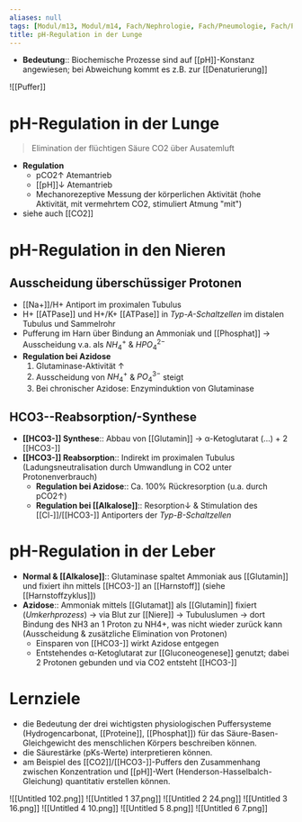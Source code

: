 ```yaml
---
aliases: null
tags: [Modul/m13, Modul/m14, Fach/Nephrologie, Fach/Pneumologie, Fach/Physiologie]
title: pH-Regulation in der Lunge
---
```


- **Bedeutung**:: Biochemische Prozesse sind auf [[pH]]-Konstanz angewiesen; bei Abweichung kommt es z.B. zur [[Denaturierung]]




![[Puffer]]

# pH-Regulation in der Lunge
> Elimination der flüchtigen Säure CO2 über Ausatemluft

- **Regulation**
	- pCO2↑ Atemantrieb
	- [[pH]]↓ Atemantrieb
	- Mechanorezeptive Messung der körperlichen Aktivität (hohe Aktivität, mit vermehrtem CO2, stimuliert Atmung "mit")
- siehe auch [[CO2]]

# pH-Regulation in den Nieren
## Ausscheidung überschüssiger Protonen
- [[Na+]]/H+ Antiport im proximalen Tubulus
- H+ [[ATPase]] und H+/K+ [[ATPase]] in *Typ-A-Schaltzellen* im distalen Tubulus und Sammelrohr
- Pufferung im Harn über Bindung an Ammoniak und [[Phosphat]] → Ausscheidung v.a. als $NH_{4}^{+}$ & $HPO_{4}^{2-}$
- **Regulation bei Azidose**
	1. Glutaminase-Aktivität ↑ 
	2. Ausscheidung von $NH_{4}^{+}$ & $PO_{4}^{3-}$ steigt
	3. Bei chronischer Azidose: Enzyminduktion von Glutaminase
## HCO3--Reabsorption/-Synthese
- **[[HCO3-]] Synthese**:: Abbau von [[Glutamin]] → α-Ketoglutarat (...) + 2 [[HCO3-]]
- **[[HCO3-]] Reabsorption**:: Indirekt im proximalen Tubulus (Ladungsneutralisation durch Umwandlung in CO2 unter Protonenverbrauch)
	- **Regulation bei Azidose**:: Ca. 100% Rückresorption (u.a. durch pCO2↑)
	- **Regulation bei [[Alkalose]]**:: Resorption↓ & Stimulation des [[Cl-]]/[[HCO3-]] Antiporters der *Typ-B-Schaltzellen*

# pH-Regulation in der Leber
- **Normal & [[Alkalose]]**:: Glutaminase spaltet Ammoniak aus [[Glutamin]] und fixiert ihn mittels [[HCO3-]] an [[Harnstoff]] (siehe [[Harnstoffzyklus]])
- **Azidose**:: Ammoniak mittels [[Glutamat]] als [[Glutamin]] fixiert (*Umkerhprozess*) → via Blut zur [[Niere]] → Tubuluslumen → dort Bindung des NH3 an 1 Proton zu NH4+, was nicht wieder zurück kann (Ausscheidung & zusätzliche Elimination von Protonen)
	- Einsparen von [[HCO3-]] wirkt Azidose entgegen
	- Entstehendes α-Ketoglutarat zur [[Gluconeogenese]] genutzt; dabei 2 Protonen gebunden und via CO2 entsteht [[HCO3-]]





# Lernziele
- die Bedeutung der drei wichtigsten physiologischen Puffersysteme (Hydrogencarbonat, [[Proteine]], [[Phosphat]]) für das Säure-Basen-Gleichgewicht des menschlichen Körpers beschreiben können.
- die Säurestärke (pKs-Werte) interpretieren können.
- am Beispiel des [[CO2]]/[[HCO3-]]-Puffers den Zusammenhang zwischen Konzentration und [[pH]]-Wert (Henderson-Hasselbalch-Gleichung) quantitativ erstellen können.

![[Untitled 102.png]]
![[Untitled 1 37.png]]
![[Untitled 2 24.png]]
![[Untitled 3 16.png]]
![[Untitled 4 10.png]]
![[Untitled 5 8.png]]
![[Untitled 6 7.png]]

